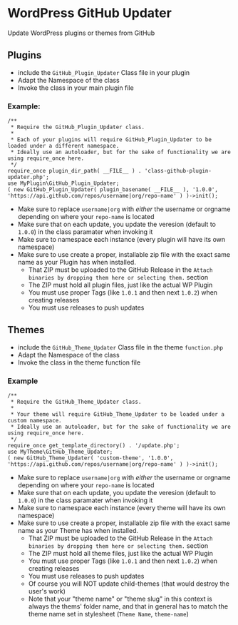 # WordPress GitHub Updater
Update WordPress plugins or themes from GitHub

## Plugins
- include the `GitHub_Plugin_Updater` Class file in your plugin
- Adapt the Namespace of the class
- Invoke the class in your main plugin file

### Example:
```
/**
 * Require the GitHub_Plugin_Updater class.
 *
 * Each of your plugins will require GitHub_Plugin_Updater to be loaded under a different namespace.
 * Ideally use an autoloader, but for the sake of functionality we are using require_once here.
 */
require_once plugin_dir_path( __FILE__ ) . 'class-github-plugin-updater.php';
use MyPlugin\GitHub_Plugin_Updater;
( new GitHub_Plugin_Updater( plugin_basename( __FILE__ ), '1.0.0', 'https://api.github.com/repos/username|org/repo-name' ) )->init();
```

- Make sure to replace `username|org` with _either_ the username or orgname depending on where your `repo-name` is located
- Make sure that on each update, you update the veresion (default to `1.0.0`) in the class paramater when invoking it
- Make sure to namespace each instance (every plugin will have its own namespace)
- Make sure to use create a proper, installable zip file with the exact same name as your Plugin has when installed.
    - That ZIP must be uploaded to the GitHub Release in the `Attach binaries by dropping them here or selecting them.` section
    - The ZIP must hold all plugin files, just like the actual WP Plugin
    - You must use proper Tags (like `1.0.1` and then next `1.0.2`) when creating releases
    - You must use releases to push updates

## Themes
- include the `GitHub_Theme_Updater` Class file in the theme `function.php`
- Adapt the Namespace of the class
- Invoke the class in the theme function file

### Example
```
/**
 * Require the GitHub_Theme_Updater class.
 *
 * Your theme will require GitHub_Theme_Updater to be loaded under a custom namespace.
 * Ideally use an autoloader, but for the sake of functionality we are using require_once here.
 */
require_once get_template_directory() . '/update.php';
use MyTheme\GitHub_Theme_Updater;
( new GitHub_Theme_Updater( 'custom-theme', '1.0.0', 'https://api.github.com/repos/username|org/repo-name' ) )->init();
```

- Make sure to replace `username|org` with _either_ the username or orgname depending on where your `repo-name` is located
- Make sure that on each update, you update the veresion (default to `1.0.0`) in the class paramater when invoking it
- Make sure to namespace each instance (every theme will have its own namespace)
- Make sure to use create a proper, installable zip file with the exact same name as your Theme has when installed.
    - That ZIP must be uploaded to the GitHub Release in the `Attach binaries by dropping them here or selecting them.` section
    - The ZIP must hold all theme files, just like the actual WP Plugin
    - You must use proper Tags (like `1.0.1` and then next `1.0.2`) when creating releases
    - You must use releases to push updates
    - Of course you will NOT update child-themes (that would destroy the user's work)
    - Note that your "theme name" or "theme slug" in this context is always the thems' folder name, and that in general has to match the theme name set in stylesheet (`Theme Name`, `theme-name`)
